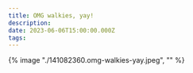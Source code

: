 ```yaml
---
title: OMG walkies, yay!
description: 
date: 2023-06-06T15:00:00.000Z
tags: 
---
```

{% image "./141082360.omg-walkies-yay.jpeg", "" %}